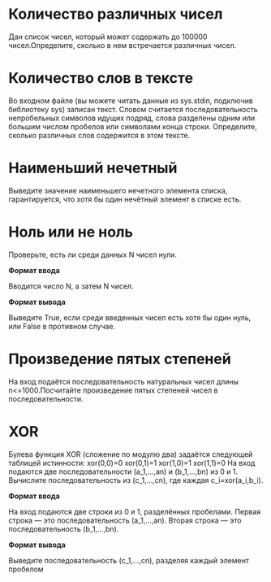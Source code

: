 # Количество различных чисел

Дан список чисел, который может содержать до 100000 чисел.Определите, сколько в нем встречается различных чисел.

# Количество слов в тексте

Во входном файле (вы можете читать данные из sys.stdin, подключив библиотеку sys) записан текст. Словом считается последовательность непробельных символов идущих подряд, слова разделены одним или большим числом пробелов или символами конца строки. Определите, сколько различных слов содержится в этом тексте.

# Наименьший нечетный

Выведите значение наименьшего нечетного элемента списка, гарантируется, что хотя бы один нечётный элемент в списке есть.

# Ноль или не ноль

Проверьте, есть ли среди данных N чисел нули.

**Формат ввода**

Вводится число N, а затем N чисел.

**Формат вывода**

Выведите True, если среди введенных чисел есть хотя бы один нуль, или False в противном случае.

# Произведение пятых степеней

На вход подаётся последовательность натуральных чисел длины n<=1000.Посчитайте произведение пятых степеней чисел в последовательности.

# XOR

Булева функция XOR (сложение по модулю два) задаётся следующей таблицей истинности: xor(0,0)=0 xor(0,1)=1 xor(1,0)=1 xor(1,1)=0 На вход подаются две последовательности (a_1,…,an) и (b_1,…,bn) из 0 и 1. Вычислите последовательность из (c_1,…,cn), где каждая c_i=xor(a_i,b_i).

**Формат ввода**

На вход подаются две строки из 0 и 1, разделённых пробелами. Первая строка — это последовательность (a_1,…,an). Вторая строка — это последовательность (b_1,…,bn).

**Формат вывода**

Выведите последовательность (c_1,…,cn), разделяя каждый элемент пробелом
